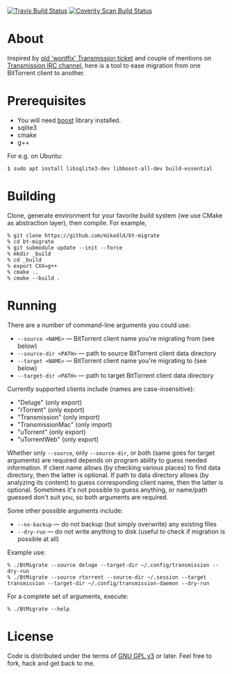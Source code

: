 [![Travis Build Status](https://travis-ci.org/mikedld/bt-migrate.svg?branch=master)](https://travis-ci.org/mikedld/bt-migrate)
[![Coverity Scan Build Status](https://scan.coverity.com/projects/7775/badge.svg)](https://scan.coverity.com/projects/mikedld-bt-migrate)

About
==========

Inspired by [old 'wontfix' Transmission ticket](https://trac.transmissionbt.com/ticket/2642) and couple of mentions on [Transmission IRC channel](irc://irc.freenode.net/transmission), here is a tool to ease migration from one BitTorrent client to another.

Prerequisites
=============

- You will need [boost](http://www.boost.org/) library installed.
- sqlite3
- cmake
- g++

For e.g. on Ubuntu:
```
$ sudo apt install libsqlite3-dev libboost-all-dev build-essential
```

Building
========

Clone, generate environment for your favorite build system (we use CMake as abstraction layer), then compile. For example,

    % git clone https://github.com/mikedld/bt-migrate
    % cd bt-migrate
    % git submodule update --init --force
    % mkdir _build
    % cd _build
    % export CXX=g++
    % cmake ..
    % cmake --build .

Running
=======

There are a number of command-line arguments you could use:
  * `--source <NAME>` — BitTorrent client name you're migrating from (see below)
  * `--source-dir <PATH>` — path to source BitTorrent client data directory
  * `--target <NAME>` — BitTorrent client name you're migrating to (see below)
  * `--target-dir <PATH>` — path to target BitTorrent client data directory

Currently supported clients include (names are case-insensitive):
  * "Deluge" (only export)
  * "rTorrent" (only export)
  * "Transmission" (only import)
  * "TransmissionMac" (only import)
  * "uTorrent" (only export)
  * "uTorrentWeb" (only export)

Whether only `--source`, only `--source-dir`, or both (same goes for target arguments) are required depends on program ability to guess needed information. If client name allows (by checking various places) to find data directory, then the latter is optional. If path to data directory allows (by analyzing its content) to guess corresponding client name, then the latter is optional. Sometimes it's not possible to guess anything, or name/path guessed don't suit you, so both arguments are required.

Some other possible arguments include:
  * `--no-backup` — do not backup (but simply overwrite) any existing files
  * `--dry-run` — do not write anything to disk (useful to check if migration is possible at all)

Example use:

    % ./BtMigrate --source deluge --target-dir ~/.config/transmission --dry-run
    % ./BtMigrate --source rtorrent --source-dir ~/.session --target transmission --target-dir ~/.config/transmission-daemon --dry-run

For a complete set of arguments, execute:

    % ./BtMigrate --help

License
=======

Code is distributed under the terms of [GNU GPL v3](https://gnu.org/licenses/gpl.html) or later. Feel free to fork, hack and get back to me.
